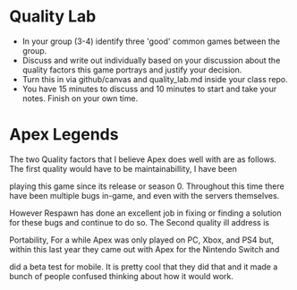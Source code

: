 # Quality Lab

* In your group (3-4) identify three 'good' common games between the group.
* Discuss and write out individually based on your discussion about the quality factors this game portrays and justify your decision.
* Turn this in via github/canvas and quality_lab.md inside your class repo.
* You have 15 minutes to discuss and 10 minutes to start and take your notes. Finish on your own time.
#

# Apex Legends
The two Quality factors that I believe Apex does well with are as follows. The first quality would have to be maintainabillity, I have been

playing this game since its release or season 0. Throughout this time there have been multiple bugs in-game, and even with the servers themselves.

However Respawn has done an excellent job in fixing or finding a solution for these bugs and continue to do so. The Second quality ill address is

Portability, For a while Apex was only played on PC, Xbox, and PS4 but, within this last year they came out with Apex for the Nintendo Switch and

did a beta test for mobile. It is pretty cool that they did that and it made a bunch of people confused thinking about how it would work.
#
